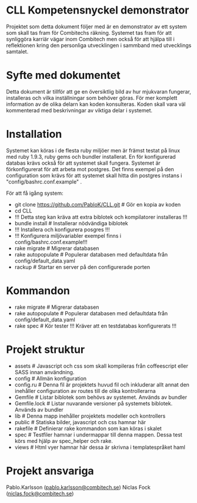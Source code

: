 CLL Kompetensnyckel demonstrator
===
Projektet som detta dokument följer med är en demonstrator av ett system som skall tas fram för Combitechs räkning. Systemet
tas fram för att synliggöra karriär vägar inom Combitech men också för att hjälpa till i reflektionen kring den personliga utvecklingen i sammband
med utvecklings samtalet.

Syfte med dokumentet
===
Detta dokument är tillför att ge en översiktlig bild av hur mjukvaran fungerar, installeras och vilka inställningar som behöver göras. För
mer komplett information av de olika delarn kan koden konsulteras. Koden skall vara väl kommenterad med beskrivningar av viktiga delar i systemet.

Installation
===
Systemet kan köras i de flesta ruby miljöer men är främst testat på linux med ruby 1.9.3, ruby gems och bundler installerat. En
för konfigurerad databas krävs också för att systemet skall fungera. Systemet är förkonfigurerat för att arbeta mot postgres.
Det finns exempel på den configuration som krävs för att systemet skall hitta din postgres instans i "config/bashrc.conf.example" .


För att få igång system:

* git clone https://github.com/PabloK/CLL.git # Gör en kopia av koden
* cd CLL
* !!! Detta steg kan kräva att extra biblotek och kompilatorer installeras !!!
* bundle install # Installerar nödvändiga biblotek
* !!! Installera och konfigurera posgres !!!
* !!! Konfigurera miljövariabler exempel finns i config/bashrc.conf.example!!! 
* rake migrate # Migrerar databasen
* rake autopopulate # Populerar databasen med defaultdata från config/default_data.yaml
* rackup # Startar en server på den configurerade porten

Kommandon
===
* rake migrate # Migrerar databasen
* rake autopopulate # Populerar databasen med defaultdata från config/default_data.yaml
* rake spec # Kör tester !!! Kräver att en testdatabas konfigurerats !!!

Projekt struktur
===
* assets # Javascript och css som skall kompileras från coffeescript eller SASS innan användning.
* config # Allmän konfiguration
* config.ru # Denna fil är projektets huvud fil och inkluderar allt annat den inehåller configuration av routes till de olika kontrollerarna
* Gemfile # Listar biblotek som behövs av systemet. Används av bundler
* Gemfile.lock # Listar nuvarande versioner på systemets biblotek. Används av bundler
* lib # Denna mapp inehåller projektets modeller och kontrollers 
* public # Statiska bilder, javascript och css hamnar här
* rakefile # Definierar rake kommandon som kan köras i skalet
* spec # Testfiler hamnar i undermappar till denna mappen. Dessa test körs med hjälp av spec_helper och rake.
* views # Html vyer hamnar här dessa är skrivna i templatespråket haml

Projekt ansvariga
===
Pablo.Karlsson (pablo.karlsson@combitech.se)
Niclas Fock (niclas.fock@combitech.se)
